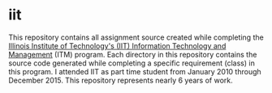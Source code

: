 # iit
This repository contains all assignment source created while completing the [Illinois Institute of Technology's (IIT) Information Technology and Management](http://appliedtech.iit.edu/information-technology-and-management) (ITM) program.  Each directory in this repository contains the source code generated while completing a specific requirement (class) in this program.  I attended IIT as part time student from January 2010 through December 2015.  This repository represents nearly 6 years of work.
